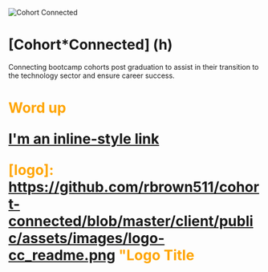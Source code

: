 ![Cohort Connected][cclogo]

[cclogo]: https://github.com/rbrown511/cohort-connected/blob/master/client/public/assets/images/logo-cc.png?raw=true
"Logo Title Text 2"


# [Cohort*Connected] (h)
Connecting bootcamp cohorts post graduation to assist in their transition to the technology sector and ensure career success.

<h1 style="color:orange;">Word up</span>

[I'm an inline-style link](https://www.google.com)

[logo]: https://github.com/rbrown511/cohort-connected/blob/master/client/public/assets/images/logo-cc_readme.png "Logo Title



 

